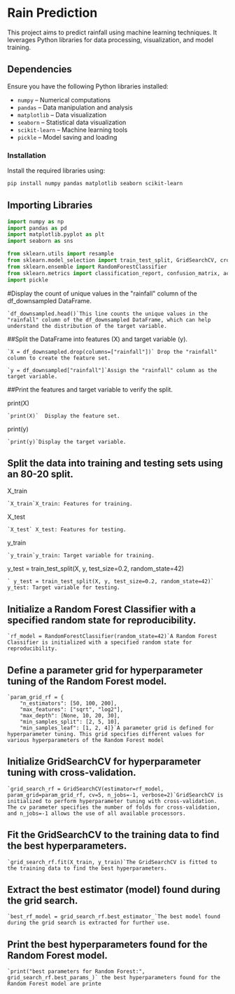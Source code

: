 # Rain Prediction

This project aims to predict rainfall using machine learning techniques. It leverages Python libraries for data processing, visualization, and model training.

## Dependencies
Ensure you have the following Python libraries installed:

- `numpy` – Numerical computations
- `pandas` – Data manipulation and analysis
- `matplotlib` – Data visualization
- `seaborn` – Statistical data visualization
- `scikit-learn` – Machine learning tools
- `pickle` – Model saving and loading

### Installation
Install the required libraries using:
```bash
pip install numpy pandas matplotlib seaborn scikit-learn
```
## Importing Libraries
```python
import numpy as np  
import pandas as pd  
import matplotlib.pyplot as plt  
import seaborn as sns  

from sklearn.utils import resample  
from sklearn.model_selection import train_test_split, GridSearchCV, cross_val_score  
from sklearn.ensemble import RandomForestClassifier  
from sklearn.metrics import classification_report, confusion_matrix, accuracy_score  
import pickle  
```


#Display the count of unique values in the "rainfall" column of the df_downsampled DataFrame.


```
`df_downsampled.head()`This line counts the unique values in the "rainfall" column of the df_downsampled DataFrame, which can help understand the distribution of the target variable.
```
##Split the DataFrame into features (X) and target variable (y).


 
```
`X = df_downsampled.drop(columns=["rainfall"])` Drop the "rainfall" column to create the feature set. 
```
 

```
`y = df_downsampled["rainfall"]`Assign the "rainfall" column as the target variable.
 ``` 

##Print the features and target variable to verify the split.


print(X)
``` 
`print(X)`  Display the feature set.
```
  
print(y)
```
`print(y)`Display the target variable.
```

## Split the data into training and testing sets using an 80-20 split.

X_train
```
`X_train`X_train: Features for training.
```
 
X_test
```
`X_test` X_test: Features for testing.
```

 y_train
 ```
 `y_train`y_train: Target variable for training.
 ```
 y_test = train_test_split(X, y, test_size=0.2, random_state=42)
 ```
` y_test = train_test_split(X, y, test_size=0.2, random_state=42)` y_test: Target variable for testing.
```
  
 
## Initialize a Random Forest Classifier with a specified random state for reproducibility.


```
`rf_model = RandomForestClassifier(random_state=42)`A Random Forest Classifier is initialized with a specified random state for reproducibility.
```    

## Define a parameter grid for hyperparameter tuning of the Random Forest model.



```
`param_grid_rf = {
    "n_estimators": [50, 100, 200],
    "max_features": ["sqrt", "log2"],
    "max_depth": [None, 10, 20, 30],
    "min_samples_split": [2, 5, 10],
    "min_samples_leaf": [1, 2, 4]}`A parameter grid is defined for hyperparameter tuning. This grid specifies different values for various hyperparameters of the Random Forest model

```
## Initialize GridSearchCV for hyperparameter tuning with cross-validation.


```
`grid_search_rf = GridSearchCV(estimator=rf_model, param_grid=param_grid_rf, cv=5, n_jobs=-1, verbose=2)`GridSearchCV is initialized to perform hyperparameter tuning with cross-validation. The cv parameter specifies the number of folds for cross-validation, and n_jobs=-1 allows the use of all available processors.
```

## Fit the GridSearchCV to the training data to find the best hyperparameters.

```
`grid_search_rf.fit(X_train, y_train)`The GridSearchCV is fitted to the training data to find the best hyperparameters.
```

## Extract the best estimator (model) found during the grid search.


```
`best_rf_model = grid_search_rf.best_estimator_`The best model found during the grid search is extracted for further use.
```    

## Print the best hyperparameters found for the Random Forest model.


```
`print("best parameters for Random Forest:", grid_search_rf.best_params_)` the best hyperparameters found for the Random Forest model are printe
 ```   